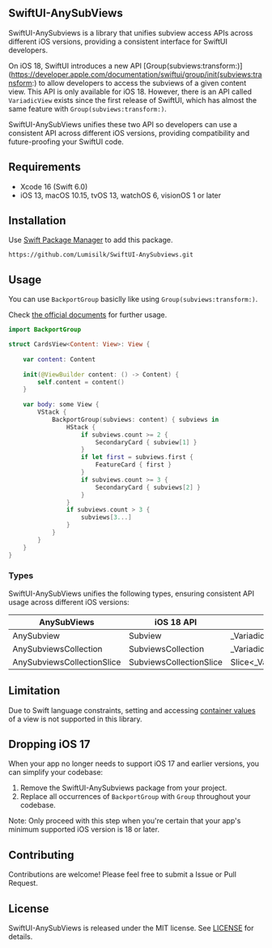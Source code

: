 ## SwiftUI-AnySubViews

SwiftUI-AnySubviews is a library that unifies subview access APIs across different iOS versions, providing a consistent interface for SwiftUI developers.

On iOS 18, SwiftUI introduces a new API [Group(subviews:transform:)](https://developer.apple.com/documentation/swiftui/group/init(subviews:transform:) to allow developers to access the subviews of a given content view. This API is only available for iOS 18. However, there is an API called `VariadicView` exists since the first release of SwiftUI, which has almost the same feature with `Group(subviews:transform:)`.

SwiftUI-AnySubViews unifies these two API so developers can use a consistent API across different iOS versions, providing compatibility and future-proofing your SwiftUI code.

## Requirements

- Xcode 16 (Swift 6.0)
- iOS 13, macOS 10.15, tvOS 13, watchOS 6, visionOS 1 or later

## Installation

Use [Swift Package Manager](https://developer.apple.com/documentation/xcode/adding-package-dependencies-to-your-app) to add this package.
```
https://github.com/Lumisilk/SwiftUI-AnySubviews.git
```

## Usage

You can use `BackportGroup` basiclly like using `Group(subviews:transform:)`.

Check [the official documents](https://developer.apple.com/documentation/swiftui/group/init(subviews:transform:)) for further usage.

```swift
import BackportGroup

struct CardsView<Content: View>: View {
    
    var content: Content
    
    init(@ViewBuilder content: () -> Content) {
        self.content = content()
    }
    
    var body: some View {
        VStack {
            BackportGroup(subviews: content) { subviews in
                HStack {
                    if subviews.count >= 2 {
                        SecondaryCard { subview[1] }
                    }
                    if let first = subviews.first {
                        FeatureCard { first }
                    }
                    if subviews.count >= 3 {
                        SecondaryCard { subviews[2] }
                    }
                }
                if subviews.count > 3 {
                    subviews[3...]
                }
            }
        }
    }
}
```

### Types

SwiftUI-AnySubViews unifies the following types, ensuring consistent API usage across different iOS versions:

| AnySubViews | iOS 18 API | below iOS 18 |
| --- | --- | --- |
| AnySubview | Subview | \_VariadicView_Children.Element |
| AnySubviewsCollection | SubviewsCollection | \_VariadicView_Children |
| AnySubviewsCollectionSlice | SubviewsCollectionSlice | Slice<_VariadicView_Children> |

## Limitation

Due to Swift language constraints, setting and accessing [container values](https://developer.apple.com/documentation/swiftui/containervalues) of a view is not supported in this library.

## Dropping iOS 17

When your app no longer needs to support iOS 17 and earlier versions, you can simplify your codebase:

1. Remove the SwiftUI-AnySubviews package from your project.
2. Replace all occurrences of `BackportGroup` with `Group` throughout your codebase.

Note: Only proceed with this step when you're certain that your app's minimum supported iOS version is 18 or later.

## Contributing

Contributions are welcome! Please feel free to submit a Issue or Pull Request.

## License

SwiftUI-AnySubViews is released under the MIT license. See [LICENSE](/LICENSE) for details.
